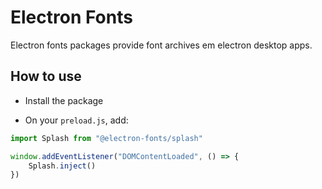 # Electron Fonts

Electron fonts packages provide font archives em electron desktop apps.

## How to use

* Install the package

* On your `preload.js`, add:

```ts
import Splash from "@electron-fonts/splash"

window.addEventListener("DOMContentLoaded", () => {
    Splash.inject()
})
```